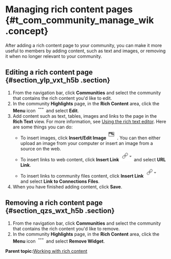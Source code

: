 # Managing rich content pages {#t_com_community_manage_wik .concept}

After adding a rich content page to your community, you can make it more useful to members by adding content, such as text and images, or removing it when no longer relevant to your community.

## Editing a rich content page {#section_ylp_vxt_h5b .section}

1.  From the navigation bar, click **Communities** and select the community that contains the rich content you'd like to edit.
2.  In the community **Highlights** page, in the **Rich Content** area, click the **Menu** icon ![Menu icon](images/iconactions_new.jpg) and select **Edit**.
3.  Add content such as text, tables, images and links to the page in the **Rich Text** view. For more information, see [Using the rich text editor](eucommon_ckeditor.md). Here are some things you can do:
    -   To insert images, click **Insert/Edit Image** ![Insert/Edit Image icon](images/insert-edit-image.jpg). You can then either upload an image from your computer or insert an image from a source on the web.
    -   To insert links to web content, click **Insert Link** ![Insert Link icon](images/insert-link.jpg) and select **URL Link**.
    -   To insert links to community files content, click **Insert Link** ![Insert Link icon](images/insert-link.jpg) and select **Link to Connections Files**.
4.  When you have finished adding content, click **Save**.

## Removing a rich content page {#section_qzs_wxt_h5b .section}

1.  From the navigation bar, click **Communities** and select the community that contains the rich content you'd like to remove.
2.  In the community **Highlights** page, in the **Rich Content** area, click the **Menu** icon ![Menu icon](images/iconactions_new.jpg) and select **Remove Widget**.

**Parent topic:**[Working with rich content](../communities/community_rich_content_frame.md)

